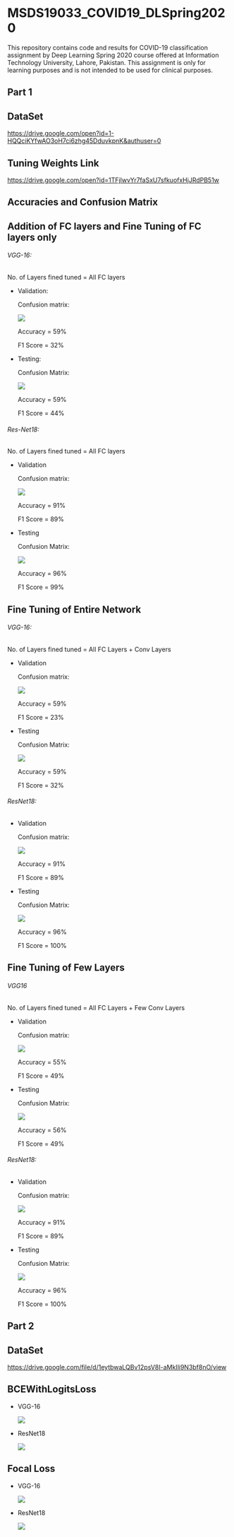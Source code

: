 # MSDS19033_COVID19_DLSpring2020
This repository contains code and results for COVID-19 classification assignment by Deep Learning Spring 2020 course offered at Information Technology University, Lahore, Pakistan. This assignment is only for learning purposes and is not intended to be used for clinical purposes.

## Part 1
## DataSet
https://drive.google.com/open?id=1-HQQciKYfwAO3oH7ci6zhg45DduvkpnK&authuser=0

## Tuning Weights Link

https://drive.google.com/open?id=1TFjIwvYr7faSxU7sfkuofxHjJRdPB51w

## Accuracies and Confusion Matrix

## Addition of FC layers and Fine Tuning of FC layers only

###### VGG-16:

No. of Layers fined tuned = All FC layers

- Validation:
  
  Confusion matrix:
  
   ![](images/vgg1.png)

  Accuracy = 59%
  
  F1 Score = 32%
  
- Testing:

  Confusion Matrix:
    
   ![](images/vgg2.png)

    
  Accuracy = 59%
  
  F1 Score = 44%
  
###### Res-Net18:


No. of Layers fined tuned = All FC layers

- Validation

  Confusion matrix:
    
  ![](images/rss1.png)

    
  Accuracy = 91%
  
  F1 Score = 89%
  
- Testing

  Confusion Matrix:
  
  ![](images/rss2.png)

  Accuracy = 96%
  
  F1 Score = 99%

## Fine Tuning of Entire Network

###### VGG-16:

No. of Layers fined tuned = All FC Layers + Conv Layers

- Validation

  Confusion matrix:
  
   ![](images/vgg3.png)

  Accuracy = 59%
  
  F1 Score = 23%
  
- Testing

  Confusion Matrix:
  
   ![](images/vgg4.png)

  Accuracy = 59%
  
  F1 Score = 32%
  
###### ResNet18:

- Validation

  Confusion matrix:
  
  ![](images/rss3.png)

  Accuracy = 91%
  
  F1 Score = 89%
  
- Testing

  Confusion Matrix:
  
   ![](images/rss4.png)

  Accuracy = 96%
  
  F1 Score = 100%
  
## Fine Tuning of Few Layers

###### VGG16

No. of Layers fined tuned = All FC Layers + Few Conv Layers

- Validation

  Confusion matrix:
  
   ![](images/vgg5.png)

  Accuracy = 55%
  
  F1 Score = 49%
  
- Testing

  Confusion Matrix:
  
   ![](images/vgg6.png)

  Accuracy = 56%
  
  F1 Score = 49%

###### ResNet18:

- Validation

  Confusion matrix:
  
  ![](images/rss5.png)

  
  Accuracy = 91%
  
  F1 Score = 89%
  
- Testing

  Confusion Matrix:

  ![](images/rss6.png)

  Accuracy = 96%
  
  F1 Score = 100%
  
## Part 2

## DataSet
https://drive.google.com/file/d/1eytbwaLQBv12psV8I-aMkIli9N3bf8nO/view

## BCEWithLogitsLoss 

- VGG-16

  ![](images/simplevgg.PNG)
  
  
- ResNet18

  ![](images/simpleres.PNG)
  
## Focal Loss

- VGG-16

  ![](images/focalvgg.PNG)

- ResNet18

  ![](images/focalres.PNG)
